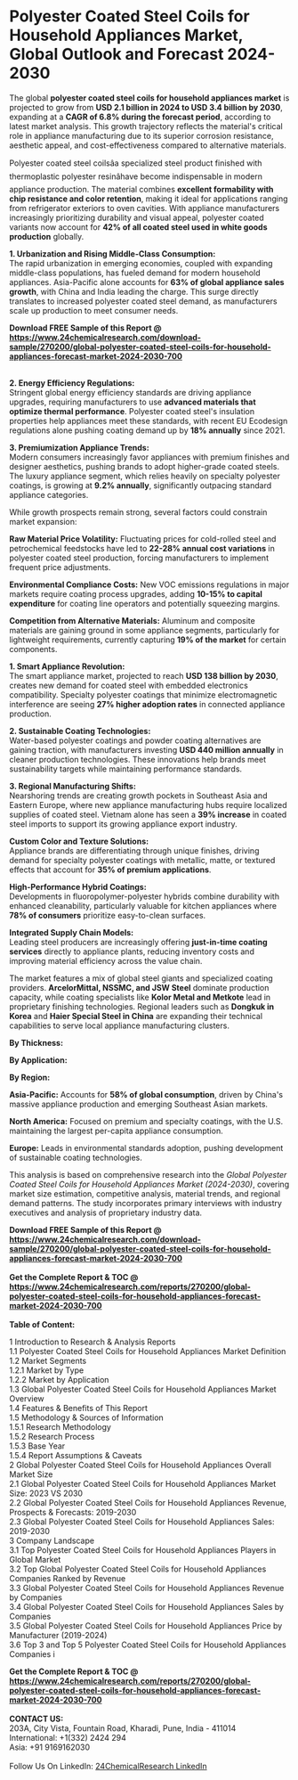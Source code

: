 <h1>Polyester Coated Steel Coils for Household Appliances Market, Global Outlook and Forecast 2024-2030</h1><p>The global <strong>polyester coated steel coils for household appliances market</strong> is projected to grow from <strong>USD 2.1 billion in 2024 to USD 3.4 billion by 2030</strong>, expanding at a <strong>CAGR of 6.8% during the forecast period</strong>, according to latest market analysis. This growth trajectory reflects the material's critical role in appliance manufacturing due to its superior corrosion resistance, aesthetic appeal, and cost-effectiveness compared to alternative materials.</p><p>Polyester coated steel coilsâa specialized steel product finished with thermoplastic polyester resinâhave become indispensable in modern appliance production. The material combines <strong>excellent formability with chip resistance and color retention</strong>, making it ideal for applications ranging from refrigerator exteriors to oven cavities. With appliance manufacturers increasingly prioritizing durability and visual appeal, polyester coated variants now account for <strong>42% of all coated steel used in white goods production</strong> globally.</p><p><strong>1. Urbanization and Rising Middle-Class Consumption:</strong><br>
The rapid urbanization in emerging economies, coupled with expanding middle-class populations, has fueled demand for modern household appliances. Asia-Pacific alone accounts for <strong>63% of global appliance sales growth</strong>, with China and India leading the charge. This surge directly translates to increased polyester coated steel demand, as manufacturers scale up production to meet consumer needs.</p><div><b>Download FREE Sample of this Report @ 
            <a href="https://www.24chemicalresearch.com/download-sample/270200/global-polyester-coated-steel-coils-for-household-appliances-forecast-market-2024-2030-700">
            https://www.24chemicalresearch.com/download-sample/270200/global-polyester-coated-steel-coils-for-household-appliances-forecast-market-2024-2030-700</a></b></div><br><p><strong>2. Energy Efficiency Regulations:</strong><br>
Stringent global energy efficiency standards are driving appliance upgrades, requiring manufacturers to use <strong>advanced materials that optimize thermal performance</strong>. Polyester coated steel's insulation properties help appliances meet these standards, with recent EU Ecodesign regulations alone pushing coating demand up by <strong>18% annually</strong> since 2021.</p><p><strong>3. Premiumization Appliance Trends:</strong><br>
Modern consumers increasingly favor appliances with premium finishes and designer aesthetics, pushing brands to adopt higher-grade coated steels. The luxury appliance segment, which relies heavily on specialty polyester coatings, is growing at <strong>9.2% annually</strong>, significantly outpacing standard appliance categories.</p><p>While growth prospects remain strong, several factors could constrain market expansion:</p><p><strong>Raw Material Price Volatility:</strong> Fluctuating prices for cold-rolled steel and petrochemical feedstocks have led to <strong>22-28% annual cost variations</strong> in polyester coated steel production, forcing manufacturers to implement frequent price adjustments.</p><p><strong>Environmental Compliance Costs:</strong> New VOC emissions regulations in major markets require coating process upgrades, adding <strong>10-15% to capital expenditure</strong> for coating line operators and potentially squeezing margins.</p><p><strong>Competition from Alternative Materials:</strong> Aluminum and composite materials are gaining ground in some appliance segments, particularly for lightweight requirements, currently capturing <strong>19% of the market</strong> for certain components.</p><p><strong>1. Smart Appliance Revolution:</strong><br>
The smart appliance market, projected to reach <strong>USD 138 billion by 2030</strong>, creates new demand for coated steel with embedded electronics compatibility. Specialty polyester coatings that minimize electromagnetic interference are seeing <strong>27% higher adoption rates</strong> in connected appliance production.</p><p><strong>2. Sustainable Coating Technologies:</strong><br>
Water-based polyester coatings and powder coating alternatives are gaining traction, with manufacturers investing <strong>USD 440 million annually</strong> in cleaner production technologies. These innovations help brands meet sustainability targets while maintaining performance standards.</p><p><strong>3. Regional Manufacturing Shifts:</strong><br>
Nearshoring trends are creating growth pockets in Southeast Asia and Eastern Europe, where new appliance manufacturing hubs require localized supplies of coated steel. Vietnam alone has seen a <strong>39% increase</strong> in coated steel imports to support its growing appliance export industry.</p><p><strong>Custom Color and Texture Solutions:</strong><br>
	Appliance brands are differentiating through unique finishes, driving demand for specialty polyester coatings with metallic, matte, or textured effects that account for <strong>35% of premium applications</strong>.</p><p><strong>High-Performance Hybrid Coatings:</strong><br>
	Developments in fluoropolymer-polyester hybrids combine durability with enhanced cleanability, particularly valuable for kitchen appliances where <strong>78% of consumers</strong> prioritize easy-to-clean surfaces.</p><p><strong>Integrated Supply Chain Models:</strong><br>
	Leading steel producers are increasingly offering <strong>just-in-time coating services</strong> directly to appliance plants, reducing inventory costs and improving material efficiency across the value chain.</p><p>The market features a mix of global steel giants and specialized coating providers. <strong>ArcelorMittal, NSSMC, and JSW Steel</strong> dominate production capacity, while coating specialists like <strong>Kolor Metal and Metkote</strong> lead in proprietary finishing technologies. Regional leaders such as <strong>Dongkuk in Korea</strong> and <strong>Haier Special Steel in China</strong> are expanding their technical capabilities to serve local appliance manufacturing clusters.</p><p><strong>By Thickness:</strong></p><p><strong>By Application:</strong></p><p><strong>By Region:</strong></p><p><strong>Asia-Pacific:</strong> Accounts for <strong>58% of global consumption</strong>, driven by China's massive appliance production and emerging Southeast Asian markets.</p><p><strong>North America:</strong> Focused on premium and specialty coatings, with the U.S. maintaining the largest per-capita appliance consumption.</p><p><strong>Europe:</strong> Leads in environmental standards adoption, pushing development of sustainable coating technologies.</p><p>This analysis is based on comprehensive research into the <em>Global Polyester Coated Steel Coils for Household Appliances Market (2024-2030)</em>, covering market size estimation, competitive analysis, material trends, and regional demand patterns. The study incorporates primary interviews with industry executives and analysis of proprietary industry data.</p><div><b>Download FREE Sample of this Report @ 
            <a href="https://www.24chemicalresearch.com/download-sample/270200/global-polyester-coated-steel-coils-for-household-appliances-forecast-market-2024-2030-700">
            https://www.24chemicalresearch.com/download-sample/270200/global-polyester-coated-steel-coils-for-household-appliances-forecast-market-2024-2030-700</a></b></div><br><div><b>Get the Complete Report & TOC @ 
            <a href="https://www.24chemicalresearch.com/reports/270200/global-polyester-coated-steel-coils-for-household-appliances-forecast-market-2024-2030-700">
            https://www.24chemicalresearch.com/reports/270200/global-polyester-coated-steel-coils-for-household-appliances-forecast-market-2024-2030-700</a></b></div><br>
            <b>Table of Content:</b><p>1 Introduction to Research & Analysis Reports<br />
    1.1 Polyester Coated Steel Coils for Household Appliances Market Definition<br />
    1.2 Market Segments<br />
        1.2.1 Market by Type<br />
        1.2.2 Market by Application<br />
    1.3 Global Polyester Coated Steel Coils for Household Appliances Market Overview<br />
    1.4 Features & Benefits of This Report<br />
    1.5 Methodology & Sources of Information<br />
        1.5.1 Research Methodology<br />
        1.5.2 Research Process<br />
        1.5.3 Base Year<br />
        1.5.4 Report Assumptions & Caveats<br />
2 Global Polyester Coated Steel Coils for Household Appliances Overall Market Size<br />
    2.1 Global Polyester Coated Steel Coils for Household Appliances Market Size: 2023 VS 2030<br />
    2.2 Global Polyester Coated Steel Coils for Household Appliances Revenue, Prospects & Forecasts: 2019-2030<br />
    2.3 Global Polyester Coated Steel Coils for Household Appliances Sales: 2019-2030<br />
3 Company Landscape<br />
    3.1 Top Polyester Coated Steel Coils for Household Appliances Players in Global Market<br />
    3.2 Top Global Polyester Coated Steel Coils for Household Appliances Companies Ranked by Revenue<br />
    3.3 Global Polyester Coated Steel Coils for Household Appliances Revenue by Companies<br />
    3.4 Global Polyester Coated Steel Coils for Household Appliances Sales by Companies<br />
    3.5 Global Polyester Coated Steel Coils for Household Appliances Price by Manufacturer (2019-2024)<br />
    3.6 Top 3 and Top 5 Polyester Coated Steel Coils for Household Appliances Companies i</p><div><b>Get the Complete Report & TOC @ 
            <a href="https://www.24chemicalresearch.com/reports/270200/global-polyester-coated-steel-coils-for-household-appliances-forecast-market-2024-2030-700">
            https://www.24chemicalresearch.com/reports/270200/global-polyester-coated-steel-coils-for-household-appliances-forecast-market-2024-2030-700</a></b></div><br><b>CONTACT US:</b><br>
            203A, City Vista, Fountain Road, Kharadi, Pune, India - 411014<br>
            International: +1(332) 2424 294<br>
            Asia: +91 9169162030 <br><br>
            Follow Us On LinkedIn: <a href="https://www.linkedin.com/company/24chemicalresearch/">24ChemicalResearch LinkedIn</a>